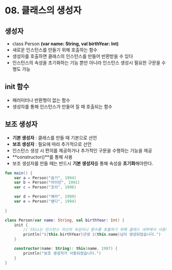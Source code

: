 # 08. 클래스의 생성자
## 생성자
- class Person **(var name: String, val birthYear: Int)**
- 새로운 인스턴스를 만들기 위해 호출하는 함수
- 생성자를 호출하면 클래스의 인스턴스를 만들어 반환받을 수 있다
- 인스턴스의 속성을 초기화하는 기능 뿐만 아니라 인스턴스 생성시 필요한 구문을 수행도 가능

## init 함수
- 패러미터나 반환형이 없는 함수
- 생성자를 통해 인스턴스가 만들어 질 때 호출되는 함수

## 보조 생성자
- **기본 생성자** : 클래스를 만들 때 기본으로 선언
- **보조 생성자** : 필요에 따라 추가적으로 선언
- 인스턴스 생성 시 편의를 제공하거나 추가적인 구문을 수행하는 기능을 제공
- **constructor()**를 통해 사용
- 보조 생성자를 만들 때는 반드시 **기본 생성자**를 통해 속성을 **초기화**해야한다. 

```kotlin
fun main() {
    var a = Person("슬기", 1994)
    var b = Person("아이린", 1991)
    var c = Person("조이", 1996)

    var d = Person("예리", 1999)
    var e = Person("웬디", 1994)
    
}

class Person(var name: String, val birthYear: Int) {
    init {
        // this는 인스턴스 자신의 속성이나 함수를 호출하기 위해 클래스 내부에서 사용되는 키워드
        println("${this.birthYear}년생 ${this.name}님이 생성되었습니다.")
    }

    constructor(name: String): this(name, 1997) {
        println("보조 생성자가 사용되었습니다.")
    }
}
```